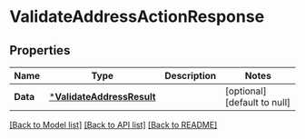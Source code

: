 # ValidateAddressActionResponse

## Properties
Name | Type | Description | Notes
------------ | ------------- | ------------- | -------------
**Data** | [***ValidateAddressResult**](ValidateAddressResult.md) |  | [optional] [default to null]

[[Back to Model list]](../README.md#documentation-for-models) [[Back to API list]](../README.md#documentation-for-api-endpoints) [[Back to README]](../README.md)

